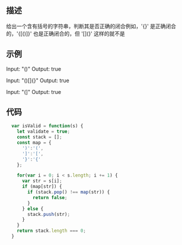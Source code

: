 ## 描述
给出一个含有括号的字符串，判断其是否正确的闭合例如，'[](){}' 是正确闭合的，'{[()]}' 也是正确闭合的，但 '[](}' 这样的就不是
## 示例
Input: "()"
Output: true

Input: "()[]{}"
Output: true

Input: "(]"
Output: true
## 代码
```js
  var isValid = function(s) {
    let validate = true;
    const stack = [];
    const map = {
      ')':'(',
      ']':'[',
      '}':'{'
    };

    for(var i = 0; i < s.length; i += 1) {
      var str = s[i];
      if (map[str]) {
        if (stack.pop() !== map(str)) {
          return false;
        }
      } else {
        stack.push(str);
      }
    }
    return stack.length === 0;
  }
```